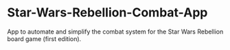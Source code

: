 # Star-Wars-Rebellion-Combat-App
App to automate and simplify the combat system for the Star Wars Rebellion board game (first edition). 
